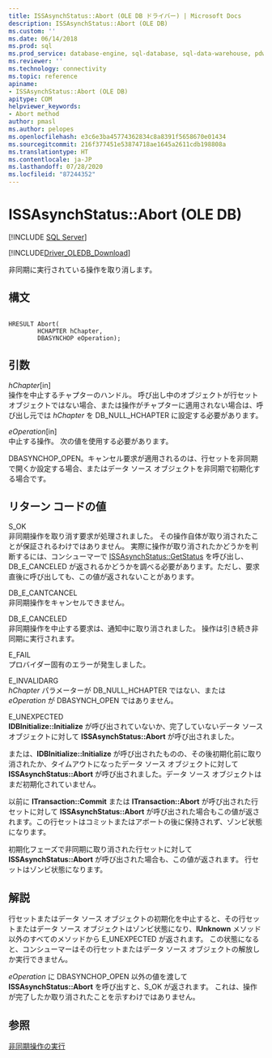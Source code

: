 ```yaml
---
title: ISSAsynchStatus::Abort (OLE DB ドライバー) | Microsoft Docs
description: ISSAsynchStatus::Abort (OLE DB)
ms.custom: ''
ms.date: 06/14/2018
ms.prod: sql
ms.prod_service: database-engine, sql-database, sql-data-warehouse, pdw
ms.reviewer: ''
ms.technology: connectivity
ms.topic: reference
apiname:
- ISSAsynchStatus::Abort (OLE DB)
apitype: COM
helpviewer_keywords:
- Abort method
author: pmasl
ms.author: pelopes
ms.openlocfilehash: e3c6e3ba45774362834c8a8391f5658670e01434
ms.sourcegitcommit: 216f377451e53874718ae1645a2611cdb198808a
ms.translationtype: HT
ms.contentlocale: ja-JP
ms.lasthandoff: 07/28/2020
ms.locfileid: "87244352"
---
```

# <a name="issasynchstatusabort-ole-db"></a>ISSAsynchStatus::Abort (OLE DB)
[!INCLUDE [SQL Server](../../../includes/applies-to-version/sql-asdb-asdbmi-asa-pdw.md)]

[!INCLUDE[Driver_OLEDB_Download](../../../includes/driver_oledb_download.md)]

  非同期に実行されている操作を取り消します。  
  
## <a name="syntax"></a>構文  
  
```  
  
HRESULT Abort(  
        HCHAPTER hChapter,  
        DBASYNCHOP eOperation);  
```  
  
## <a name="arguments"></a>引数  
 *hChapter*[in]  
 操作を中止するチャプターのハンドル。 呼び出し中のオブジェクトが行セット オブジェクトではない場合、または操作がチャプターに適用されない場合は、呼び出し元では *hChapter* を DB_NULL_HCHAPTER に設定する必要があります。  
  
 *eOperation*[in]  
 中止する操作。 次の値を使用する必要があります。  
  
 DBASYNCHOP_OPEN。キャンセル要求が適用されるのは、行セットを非同期で開くか設定する場合、またはデータ ソース オブジェクトを非同期で初期化する場合です。  
  
## <a name="return-code-values"></a>リターン コードの値  
 S_OK  
 非同期操作を取り消す要求が処理されました。 その操作自体が取り消されたことが保証されるわけではありません。 実際に操作が取り消されたかどうかを判断するには、コンシューマーで [ISSAsynchStatus::GetStatus](../../oledb/ole-db-interfaces/issasynchstatus-getstatus-ole-db.md) を呼び出し、DB_E_CANCELED が返されるかどうかを調べる必要があります。ただし、要求直後に呼び出しても、この値が返されないことがあります。  
  
 DB_E_CANTCANCEL  
 非同期操作をキャンセルできません。  
  
 DB_E_CANCELED  
 非同期操作を中止する要求は、通知中に取り消されました。 操作は引き続き非同期に実行されます。  
  
 E_FAIL  
 プロバイダー固有のエラーが発生しました。  
  
 E_INVALIDARG  
 *hChapter* パラメーターが DB_NULL_HCHAPTER ではない、または *eOperation* が DBASYNCH_OPEN ではありません。  
  
 E_UNEXPECTED  
 **IDBInitialize::Initialize** が呼び出されていないか、完了していないデータ ソース オブジェクトに対して **ISSAsynchStatus::Abort** が呼び出されました。  
  
 または、**IDBInitialize::Initialize** が呼び出されたものの、その後初期化前に取り消されたか、タイムアウトになったデータ ソース オブジェクトに対して **ISSAsynchStatus::Abort** が呼び出されました。データ ソース オブジェクトはまだ初期化されていません。  
  
 以前に **ITransaction::Commit** または **ITransaction::Abort** が呼び出された行セットに対して **ISSAsynchStatus::Abort** が呼び出された場合もこの値が返されます。この行セットはコミットまたはアボートの後に保持されず、ゾンビ状態になります。  
  
 初期化フェーズで非同期に取り消された行セットに対して **ISSAsynchStatus::Abort** が呼び出された場合も、この値が返されます。 行セットはゾンビ状態になります。  
  
## <a name="remarks"></a>解説  
 行セットまたはデータ ソース オブジェクトの初期化を中止すると、その行セットまたはデータ ソース オブジェクトはゾンビ状態になり、**IUnknown** メソッド以外のすべてのメソッドから E_UNEXPECTED が返されます。 この状態になると、コンシューマーはその行セットまたはデータ ソース オブジェクトの解放しか実行できません。  
  
 *eOperation* に DBASYNCHOP_OPEN 以外の値を渡して **ISSAsynchStatus::Abort** を呼び出すと、S_OK が返されます。 これは、操作が完了したか取り消されたことを示すわけではありません。  
  
## <a name="see-also"></a>参照  
 [非同期操作の実行](../../oledb/features/performing-asynchronous-operations.md)  
  
  
